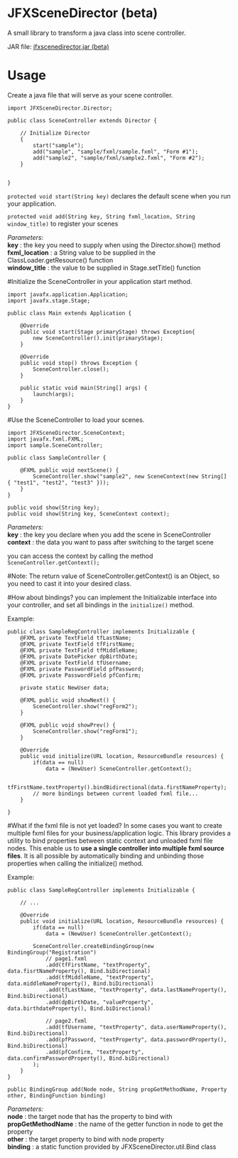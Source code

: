 # JFXSceneDirector (beta)
A small library to transform a java class into scene controller.

JAR file: <a href="https://github.com/reke592/JFXSceneDirector/releases/download/v0.1b/jfxscenedirector.jar"> jfxscenedirector.jar (beta)</a>

# Usage
Create a java file that will serve as your scene controller.


```
import JFXSceneDirector.Director;

public class SceneController extends Director {

    // Initialize Director
    {
        start("sample");
        add("sample", "sample/fxml/sample.fxml", "Form #1");
        add("sample2", "sample/fxml/sample2.fxml", "Form #2");
    }


}
```

`protected void start(String key)` declares the default scene when you run your application.

`protected void add(String key, String fxml_location, String window_title)` to register your scenes

<i>Parameters:</i><br>
<b>key</b>           : the key you need to supply when using the Director.show() method<br>
<b>fxml_location</b> : a String value to be supplied in the ClassLoader.getResource() function<br>
<b>window_title</b>  : the value to be supplied in Stage.setTitle() function<br>


#Initialize the SceneController in your application start method.

```
import javafx.application.Application;
import javafx.stage.Stage;

public class Main extends Application {

    @Override
    public void start(Stage primaryStage) throws Exception{
        new SceneController().init(primaryStage);
    }

    @Override
    public void stop() throws Exception {
        SceneController.close();
    }

    public static void main(String[] args) {
        launch(args);
    }
}
```

#Use the SceneController to load your scenes.

```
import JFXSceneDirector.SceneContext;
import javafx.fxml.FXML;
import sample.SceneController;

public class SampleController {

    @FXML public void nextScene() {
        SceneController.show("sample2", new SceneContext(new String[] { "test1", "test2", "test3" }));
    }
}
```

```
public void show(String key);
public void show(String key, SceneContext context);
```
<i>Parameters:</i><br>
<b>key</b>     : the key you declare when you add the scene in SceneController<br>
<b>context</b> : the data you want to pass after switching to the target scene<br>


you can access the context by calling the method `SceneController.getContext();`

#Note:
The return value of SceneController.getContext() is an Object, so you need to cast it into your desired class.


#How about bindings?
you can implement the Initializable interface into your controller, and set all bindings in the `initialize()` method.


Example:

```
public class SampleRegController implements Initializable {
    @FXML private TextField tfLastName;
    @FXML private TextField tfFirstName;
    @FXML private TextField tfMiddleName;
    @FXML private DatePicker dpBirthDate;
    @FXML private TextField tfUsername;
    @FXML private PasswordField pfPassword;
    @FXML private PasswordField pfConfirm;

    private static NewUser data;

    @FXML public void showNext() {
        SceneController.show("regForm2");
    }

    @FXML public void showPrev() {
        SceneController.show("regForm1");
    }

    @Override
    public void initialize(URL location, ResourceBundle resources) {
        if(data == null)
            data = (NewUser) SceneController.getContext();

        tfFirstName.textProperty().bindBidirectional(data.firstNameProperty);
        // more bindings between current loaded fxml file...
    }

}
```

#What if the fxml file is not yet loaded?
In some cases you want to create multiple fxml files for your business/application logic. This library provides a utility to bind properties between static context and unloaded fxml file nodes. This enable us to <strong>use a single controller into multiple fxml source files</strong>. It is all possible by automatically binding and unbinding those properties when calling the initialize() method.

Example:
```
public class SampleRegController implements Initializable {
    
    // ...
    
    @Override
    public void initialize(URL location, ResourceBundle resources) {
        if(data == null)
            data = (NewUser) SceneController.getContext();

        SceneController.createBindingGroup(new BindingGroup("Registration")
            // page1.fxml
            .add(tfFirstName, "textProperty", data.fisrtNameProperty(), Bind.biDirectional)
            .add(tfMiddleName, "textProperty", data.middleNameProperty(), Bind.biDirectional)
            .add(tfLastName, "textProperty", data.lastNameProperty(), Bind.biDirectional)
            .add(dpBirthDate, "valueProperty", data.birthdateProperty(), Bind.biDirectional)

            // page2.fxml
            .add(tfUsername, "textProperty", data.userNameProperty(), Bind.biDirectional)
            .add(pfPassword, "textProperty", data.passwordProperty(), Bind.biDirectional)
            .add(pfConfirm, "textProperty", data.confirmPasswordProperty(), Bind.biDirectional)
        );
    }
}
```

`
public BindingGroup add(Node node, String propGetMethodName, Property other, BindingFunction binding)
`

<i>Parameters:</i><br>
<b>node</b>              : the target node that has the property to bind with<br>
<b>propGetMethodName</b> : the name of the getter function in node to get the property<br>
<b>other</b>             : the target property to bind with node property<br>
<b>binding</b>           : a static function provided by JFXSceneDirector.util.Bind class<br>
